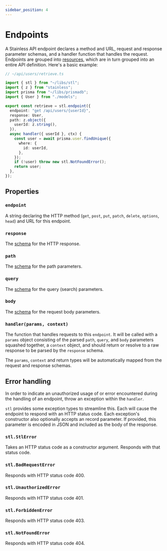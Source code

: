 ```yaml
---
sidebar_position: 4
---
```


# Endpoints

A Stainless API endpoint declares a method and URL, request and response parameter schemas, and
a handler function that handles the request. Endpoints are grouped into [resources](/stl/resources),
which are in turn grouped into an entire API definition. Here's a basic example:

```ts
// ~/api/users/retrieve.ts

import { stl } from "~/libs/stl";
import { z } from "stainless";
import prisma from "~/libs/prismadb";
import { User } from "./models";

export const retrieve = stl.endpoint({
  endpoint: "get /api/users/{userId}",
  response: User,
  path: z.object({
    userId: z.string(),
  }),
  async handler({ userId }, ctx) {
    const user = await prisma.user.findUnique({
      where: {
        id: userId,
      },
    });
    if (!user) throw new stl.NotFoundError();
    return user;
  },
});
```

## Properties

### `endpoint`

A string declaring the HTTP method (`get`, `post`, `put`, `patch`, `delete`, `options`, `head`) and
URL for this endpoint.

### `response`

The [schema](/stl/schemas) for the HTTP response.

### `path`

The [schema](/stl/schemas) for the path parameters.

### `query`

The [schema](/stl/schemas) for the query (search) parameters.

### `body`

The [schema](/stl/schemas) for the request body parameters.

### `handler(params, context)`

The function that handles requests to this `endpoint`. It will be called with a `params` object consisting
of the parsed `path`, `query`, and `body` parameters squashed together, a `context` object, and should return
or resolve to a raw response to be parsed by the `response` schema.

The `params`, `context` and return types will be automatically mapped from the request and response schemas.

## Error handling

In order to indicate an unauthorized usage of or error encountered during the 
handling of an endpoint, throw an exception within the `handler`.

`stl` provides some exception types to streamline this. Each will cause the endpoint to respond with an HTTP status code. 
Each exception's constructor also optionally accepts an record
parameter. If provided, this parameter is encoded in JSON and included
as the body of the response.

### `stl.StlError`

Takes an HTTP status code as a constructor argument. Responds with 
that status code.

### `stl.BadRequestError`

Responds with HTTP status code 400.

### `stl.UnauthorizedError`

Responds with HTTP status code 401.

### `stl.ForbiddenError`

Responds with HTTP status code 403.

### `stl.NotFoundError`

Responds with HTTP status code 404.
